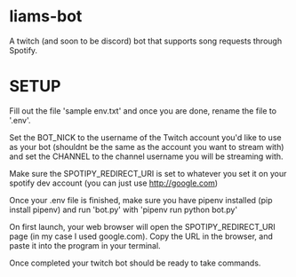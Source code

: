 # liams-bot
A twitch (and soon to be discord) bot that supports song requests through Spotify.

# SETUP
Fill out the file 'sample env.txt' and once you are done, rename the file to '.env'.

Set the BOT_NICK to the username of the Twitch account you'd like to use as your bot (shouldnt be the same as the account you want to stream with) and set the CHANNEL to the channel username you will be streaming with.

Make sure the SPOTIPY_REDIRECT_URI is set to whatever you set it on your spotify dev account (you can just use http://google.com)

Once your .env file is finished, make sure you have pipenv installed (pip install pipenv) and run 'bot.py' with 'pipenv run python bot.py'

On first launch, your web browser will open the SPOTIPY_REDIRECT_URI page (in my case I used google.com). Copy the URL in the browser, and paste it into the program in your terminal.

Once completed your twitch bot should be ready to take commands.
